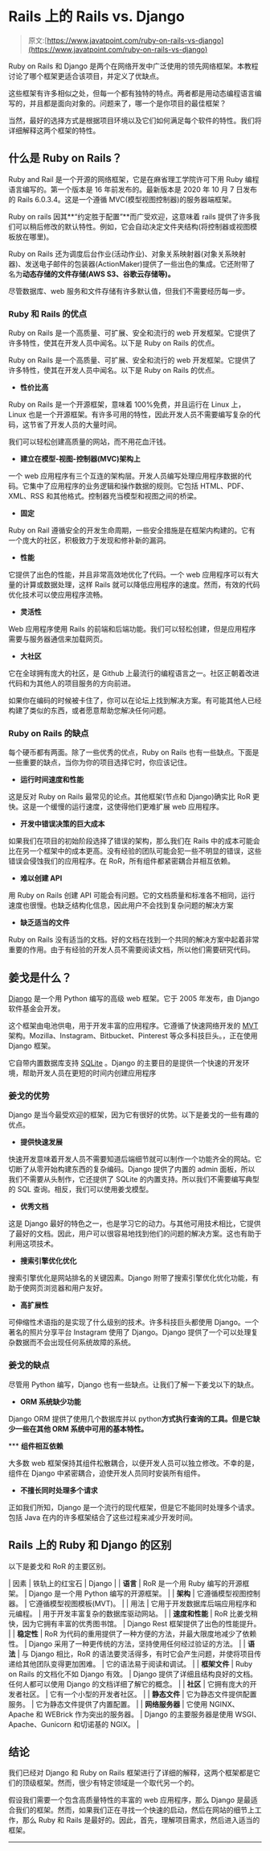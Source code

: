 # Rails 上的 Rails vs. Django

> 原文:[https://www.javatpoint.com/ruby-on-rails-vs-django](https://www.javatpoint.com/ruby-on-rails-vs-django)

Ruby on Rails 和 Django 是两个在网络开发中广泛使用的领先网络框架。本教程讨论了哪个框架更适合该项目，并定义了优缺点。

这些框架有许多相似之处，但每一个都有独特的特点。两者都是用动态编程语言编写的，并且都是面向对象的。问题来了，哪一个是你项目的最佳框架？

当然，最好的选择方式是根据项目环境以及它们如何满足每个软件的特性。我们将详细解释这两个框架的特性。

## 什么是 Ruby on Rails？

Ruby and Rail 是一个开源的网络框架，它是在麻省理工学院许可下用 Ruby 编程语言编写的。第一个版本是 16 年前发布的。最新版本是 2020 年 10 月 7 日发布的 Rails 6.0.3.4。这是一个遵循 MVC(模型视图控制器)的服务器端框架。

Ruby on rails 因其**“约定胜于配置”**而广受欢迎，这意味着 rails 提供了许多我们可以稍后修改的默认特性。例如，它会自动决定文件夹结构(将控制器或视图模板放在哪里)。

Ruby on Rails 还为调度后台作业(活动作业)、对象关系映射器(对象关系映射器)、发送电子邮件的包装器(ActionMaker)提供了一些出色的集成。它还附带了名为**动态存储的文件存储(AWS S3、谷歌云存储等)。**

尽管数据库、web 服务和文件存储有许多默认值，但我们不需要经历每一步。

### Ruby 和 Rails 的优点

Ruby on Rails 是一个高质量、可扩展、安全和流行的 web 开发框架。它提供了许多特性，使其在开发人员中闻名。以下是 Ruby on Rails 的优点。

Ruby on Rails 是一个高质量、可扩展、安全和流行的 web 开发框架。它提供了许多特性，使其在开发人员中闻名。以下是 Ruby on Rails 的优点。

*   **性价比高**

Ruby on Rails 是一个开源框架，意味着 100%免费，并且运行在 Linux 上，Linux 也是一个开源框架。有许多可用的特性，因此开发人员不需要编写复杂的代码，这节省了开发人员的大量时间。

我们可以轻松创建高质量的网站，而不用花血汗钱。

*   **建立在模型-视图-控制器(MVC)架构上**

一个 web 应用程序有三个互连的架构层。开发人员编写处理应用程序数据的代码。它集中了应用程序的业务逻辑和操作数据的规则。它包括 HTML、PDF、XML、RSS 和其他格式。控制器充当模型和视图之间的桥梁。

*   **固定**

Ruby on Rail 遵循安全的开发生命周期，一些安全措施是在框架内构建的。它有一个庞大的社区，积极致力于发现和修补新的漏洞。

*   **性能**

它提供了出色的性能，并且非常高效地优化了代码。一个 web 应用程序可以有大量的计算或数据处理，这样 Rails 就可以降低应用程序的速度。然而，有效的代码优化技术可以使应用程序流畅。

*   **灵活性**

Web 应用程序使用 Rails 的前端和后端功能。我们可以轻松创建，但是应用程序需要与服务器通信来加载网页。

*   **大社区**

它在全球拥有庞大的社区，是 Github 上最流行的编程语言之一。社区正朝着改进代码和为其他人的项目服务的方向前进。

如果你在编码的时候被卡住了，你可以在论坛上找到解决方案。有可能其他人已经构建了类似的东西，或者愿意帮助您解决任何问题。

### Ruby on Rails 的缺点

每个硬币都有两面。除了一些优秀的优点，Ruby on Rails 也有一些缺点。下面是一些重要的缺点，当你为你的项目选择它时，你应该记住。

*   **运行时间速度和性能**

这是反对 Ruby on Rails 最常见的论点。其他框架(节点和 Django)确实比 RoR 更快。这是一个缓慢的运行速度，这使得他们更难扩展 web 应用程序。

*   **开发中错误决策的巨大成本**

如果我们在项目的初始阶段选择了错误的架构，那么我们在 Rails 中的成本可能会比在另一个框架中的成本更高。没有经验的团队可能会犯一些不明显的错误，这些错误会侵蚀我们的应用程序。在 RoR，所有组件都紧密耦合并相互依赖。

*   **难以创建 API**

用 Ruby on Rails 创建 API 可能会有问题。它的文档质量和标准各不相同，运行速度也很慢。也缺乏结构化信息，因此用户不会找到复杂问题的解决方案

*   **缺乏适当的文件**

Ruby on Rails 没有适当的文档。好的文档在找到一个共同的解决方案中起着非常重要的作用。由于有经验的开发人员不需要阅读文档，所以他们需要研究代码。

## 姜戈是什么？

[Django](https://www.javatpoint.com/django-tutorial) 是一个用 Python 编写的高级 web 框架。它于 2005 年发布，由 Django 软件基金会开发。

这个框架由电池供电，用于开发丰富的应用程序。它遵循了快速网络开发的 [MVT](https://www.javatpoint.com/django-mvt) 架构。Mozilla、Instagram、Bitbucket、Pinterest 等众多科技巨头。，正在使用 Django 框架。

它自带内置数据库支持 [SQLite](https://www.javatpoint.com/sqlite-tutorial) 。Django 的主要目的是提供一个快速的开发环境，帮助开发人员在更短的时间内创建应用程序

### 姜戈的优势

Django 是当今最受欢迎的框架，因为它有很好的优势。以下是姜戈的一些有趣的优点。

*   **提供快速发展**

快速开发意味着开发人员不需要知道后端细节就可以制作一个功能齐全的网站。它切断了从零开始构建东西的复杂编码。Django 提供了内置的 admin 面板，所以我们不需要从头制作，它还提供了 SQLite 的内置支持。所以我们不需要编写典型的 SQL 查询。相反，我们可以使用姜戈模型。

*   **优秀文档**

这是 Django 最好的特色之一，也是学习它的动力。与其他可用技术相比，它提供了最好的文档。因此，用户可以很容易地找到他们的问题的解决方案。这也有助于利用这项技术。

*   **搜索引擎优化优化**

搜索引擎优化是网站排名的关键因素。Django 附带了搜索引擎优化优化功能，有助于使网页浏览器和用户友好。

*   **高扩展性**

可伸缩性术语指的是实现了什么级别的技术。许多科技巨头都使用 Django。一个著名的照片分享平台 Instagram 使用了 Django。Django 提供了一个可以处理复杂数据而不会出现任何系统故障的系统。

### 姜戈的缺点

尽管用 Python 编写，Django 也有一些缺点。让我们了解一下姜戈以下的缺点。

*   **ORM 系统缺少功能**

Django ORM 提供了使用几个数据库并以 python**方式执行查询的工具。但是它缺少一些在其他 ORM 系统中可用的基本特性。**

 ***   **组件相互依赖**

大多数 web 框架保持其组件松散耦合，以便开发人员可以独立修改。不幸的是，组件在 Django 中紧密耦合，迫使开发人员同时安装所有组件。

*   **不擅长同时处理多个请求**

正如我们所知，Django 是一个流行的现代框架，但是它不能同时处理多个请求。包括 Java 在内的许多框架结合了这些过程来减少开发时间。

## Rails 上的 Ruby 和 Django 的区别

以下是姜戈和 RoR 的主要区别。

| 因素 | 铁轨上的红宝石 | Django |
| **语言** | RoR 是一个用 Ruby 编写的开源框架。 | Django 是一个用 Python 编写的开源框架。 |
| **架构** | 它遵循模型视图控制器。 | 它遵循模型视图模板(MVT)。 |
| 用法 | 它用于开发数据库后端应用程序和元编程。 | 用于开发丰富复杂的数据库驱动网站。 |
| **速度和性能** | RoR 比姜戈稍快，因为它拥有丰富的优秀图书馆。 | Django Rest 框架提供了出色的性能提升。 |
| **稳定性** | RoR 为代码的重用提供了一种方便的方法，并最大限度地减少了依赖性。 | Django 采用了一种更传统的方法，坚持使用任何经过验证的方法。 |
| **语法** | 与 Django 相比，RoR 的语法要灵活得多，有时它会产生问题，并使将项目传递给其他团队变得更加困难。 | 它的语法易于阅读和调试。 |
| **框架文件** | Ruby on Rails 的文档化不如 Django 有效。 | Django 提供了详细且结构良好的文档。任何人都可以使用 Django 的文档详细了解它的概念。 |
| **社区** | 它拥有庞大的开发者社区。 | 它有一个小型的开发者社区。 |
| **静态文件** | 它为静态文件提供配置服务。 | 它为静态文件提供了内置配置。 |
| **网络服务器** | 它使用 NGINX、Apache 和 WEBrick 作为突出的服务器。 | Django 的主要服务器是使用 WSGI、Apache、Gunicorn 和切诺基的 NGIX。 |

## 结论

我们已经对 Django 和 Ruby on Rails 框架进行了详细的解释，这两个框架都是它们的顶级框架。然而，很少有特定领域是一个取代另一个的。

假设我们需要一个包含高质量特性的丰富的 web 应用程序，那么 Django 是最适合我们的框架。然而，如果我们正在寻找一个快速的启动，然后在网站的细节上工作，那么 Ruby 和 Rails 是最好的。因此，首先，理解项目需求，然后进入适当的框架。

* * ***